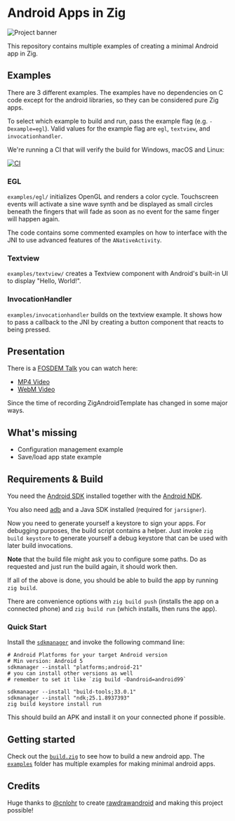 # Android Apps in Zig

![Project banner](design/logo.png)

This repository contains multiple examples of creating a minimal Android app in Zig.

## Examples

There are 3 different examples. The examples have no dependencies on C code except for the android libraries, so they can be considered pure Zig apps.

To select which example to build and run, pass the example flag (e.g. `-Dexample=egl`). Valid values for the example flag are `egl`, `textview`, and `invocationhandler`.

We're running a CI that will verify the build for Windows, macOS and Linux:

[![CI](https://github.com/MasterQ32/ZigAndroidTemplate/actions/workflows/main-ci.yml/badge.svg)](https://github.com/MasterQ32/ZigAndroidTemplate/actions/workflows/main-ci.yml)

### EGL

`examples/egl/` initializes OpenGL and renders a color cycle. Touchscreen events will activate a sine wave synth and be displayed as small circles beneath the fingers that will fade as soon as no event for the same finger will happen again.

The code contains some commented examples on how to interface with the JNI to use advanced features of the `ANativeActivity`.

### Textview

`examples/textview/` creates a Textview component with Android's built-in UI to display "Hello, World!".

### InvocationHandler

`examples/invocationhandler` builds on the textview example. It shows how to pass a callback to the JNI by creating a button component that reacts to being pressed.

## Presentation

There is a [FOSDEM Talk](https://fosdem.org/2021/schedule/event/zig_android/) you can watch here:

- [MP4 Video](https://video.fosdem.org/2021/D.zig/zig_android.mp4)
- [WebM Video](https://video.fosdem.org/2021/D.zig/zig_android.webm)

Since the time of recording ZigAndroidTemplate has changed in some major ways.

## What's missing

- Configuration management example
- Save/load app state example

## Requirements & Build

You need the [Android SDK](https://developer.android.com/studio#command-tools) installed together with the [Android NDK](https://developer.android.com/ndk).

You also need [adb](https://developer.android.com/studio/command-line/adb) and a Java SDK installed (required for `jarsigner`).

Now you need to generate yourself a keystore to sign your apps. For debugging purposes, the build script contains a helper. Just invoke `zig build keystore` to generate yourself a debug keystore that can be used with later build invocations.

**Note** that the build file might ask you to configure some paths. Do as requested and just run the build again, it should work then.

If all of the above is done, you should be able to build the app by running `zig build`.

There are convenience options with `zig build push` (installs the app on a connected phone) and `zig build run` (which installs, then runs the app).

### Quick Start

Install the [`sdkmanager`](https://developer.android.com/studio/command-line/sdkmanager) and invoke the following command line:

```
# Android Platforms for your target Android version
# Min version: Android 5
sdkmanager --install "platforms;android-21"
# you can install other versions as well
# remember to set it like `zig build -Dandroid=android99`

sdkmanager --install "build-tools;33.0.1"
sdkmanager --install "ndk;25.1.8937393"
zig build keystore install run
```

This should build an APK and install it on your connected phone if possible.

## Getting started

Check out the [`build.zig`](build.zig) to see how to build a new android app. The [`examples`](examples/) folder has multiple examples for making minimal android apps.

## Credits

Huge thanks to [@cnlohr](https://github.com/cnlohr) to create [rawdrawandroid](https://github.com/cnlohr/rawdrawandroid) and making this project possible!
